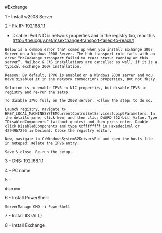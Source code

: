 #Exchange

1 - Install w2008 Server

2 - Fix IP: 192.168.1.1
  - Disable IPv6 NIC in network properties and in the registry too, read this (http://theucguy.net/msexchange-transport-failed-to-reach/)
```
Below is a common error that comes up when you install Exchange 2007 Server on a Windows 2008 Server. The hub transport role fails with an error “MsExchange transport failed to reach status running on this server”. Mailbox & CAS installations are cancelled as well, if it is a typical exchange 2007 installation.

Reason: By default, IPV6 is enabled on a Windows 2008 server and you have disabled it in the network connections properties, but not fully.

Solution is to enable IPV6 in NIC properties, but disable IPV6 in registry and re-run the setup.

To disable IPV6 fully on the 2008 server. Follow the steps to do so.

Launch registry, navigate to HKEY_LOCAL_MACHINESYSTEMCurrentControlSetServicesTcpip6Parameters. In the details pane, click New, and then click DWORD (32-bit) Value. Type “DisabledComponents” (without quotes) and then press enter. Double-click DisabledComponents and type 0xffffffff in Hexadecimal or 4294967295 in Decimal. Close the registry editor.

Now, navigate to C:WindowsSystem32DriversEtc and open the hosts file in notepad. Delete the IPV6 entry.

Save & close. Re-run the setup.
```

3 - DNS: 192.168.1.1

4 - PC name

5 - 
```
dcpromo
```
6 - Install PowerShell:
```
ServerManagerCMD –i PowerShell 
```
7 - Install IIS (ALL)

8 - Install Exchange


